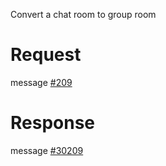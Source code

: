 Convert a chat room to group room

# Request
message [#209](../../proto/README.md#action_209)

# Response
message [#30209](../../proto/README.md#action_30209)